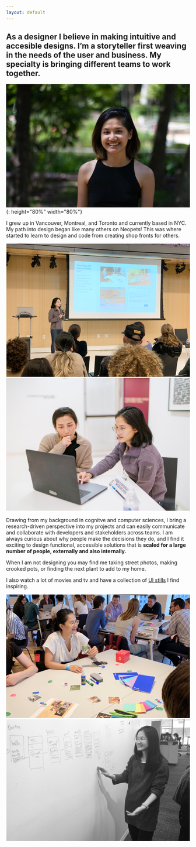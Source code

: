 ```yaml
---
layout: default
---
```



## As a designer I believe in making intuitive and accesible designs. I’m a storyteller first weaving in the needs of the user and business. **My specialty is bringing different teams to work together.**

![profilepicture](/images/aboutme/profilepic.jpg){: height="80%" width="80%"}

I grew up in Vancouver, Montreal, and Toronto and currently based in NYC. My path into design began like many others on Neopets! This was where started to learn to design and code from creating shop fronts for others.

<div class="grid">
<article>
  <img src="/images/aboutme/image-1.jpg"/>
 </article>
 <article>
  <img src="/images/aboutme/image-2.jpg"/>
 </article>
</div>


Drawing from my background in cognitve and computer sciences, I bring a research-driven perspective into my projects and can easily communicate and collaborate with developers and stakeholders across teams. I am always curious about why people make the decisions they do, and I find it exciting to design functional, accessible solutions that is **scaled for a large number of people, externally and also internally.**

When I am not designing you may find me taking street photos, making crooked pots, or finding the next plant to add to my home.

I also watch a lot of movies and tv and have a collection of [UI stills](https://www.are.na/anna-nguyen-0rkqu6uzk-q/user-interfaces-in-film-and-tv) I find inspiring.

<div class="grid">
 <article>
  <img src="/images/aboutme/image-3.jpg"/>
 </article>
  <article>
  <img src="/images/aboutme/image-4.jpg"/>
 </article>
</div>
